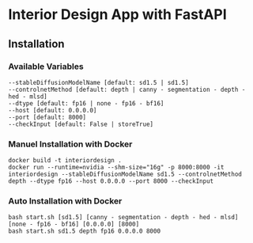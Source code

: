 # Interior Design App with FastAPI

## Installation

### Available Variables
```
--stableDiffusionModelName [default: sd1.5 | sd1.5]
--controlnetMethod [default: depth | canny - segmentation - depth - hed - mlsd]
--dtype [default: fp16 | none - fp16 - bf16]
--host [default: 0.0.0.0]
--port [default: 8000]
--checkInput [default: False | storeTrue]
```

### Manuel Installation with Docker
```
docker build -t interiordesign .
docker run --runtime=nvidia --shm-size="16g" -p 8000:8000 -it interiordesign --stableDiffusionModelName sd1.5 --controlnetMethod depth --dtype fp16 --host 0.0.0.0 --port 8000 --checkInput
```

### Auto Installation with Docker
```
bash start.sh [sd1.5] [canny - segmentation - depth - hed - mlsd] [none - fp16 - bf16] [0.0.0.0] [8000]
bash start.sh sd1.5 depth fp16 0.0.0.0 8000
```